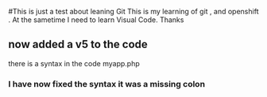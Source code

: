 #This is just a test about leaning Git
This is my learning of git , and openshift . 
At the sametime I need to learn Visual Code.
Thanks
## now added a v5 to the code
there is a syntax in the code myapp.php
### I have now fixed the syntax it was a missing colon


